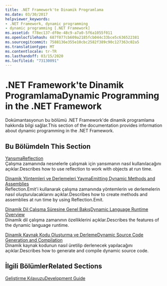 ```yaml
---
title: .NET Framework'te Dinamik Programlama
ms.date: 03/30/2017
helpviewer_keywords:
- .NET Framework, dynamic programming
- dynamic programming [.NET Framework]
ms.assetid: f78ec137-df0e-48c9-a7a0-5f6a1055f011
ms.openlocfilehash: 687f077cb609a2185fcb044c33bce5c636522381
ms.sourcegitcommit: 7588136e355e10cbc2582f389c90c127363c02a5
ms.translationtype: MT
ms.contentlocale: tr-TR
ms.lasthandoff: 03/15/2020
ms.locfileid: "73130091"
---
```

# <a name="dynamic-programming-in-the-net-framework"></a><span data-ttu-id="1bd14-102">.NET Framework'te Dinamik Programlama</span><span class="sxs-lookup"><span data-stu-id="1bd14-102">Dynamic Programming in the .NET Framework</span></span>
<span data-ttu-id="1bd14-103">Dokümantasyonun bu bölümü .NET Framework'de dinamik programlama hakkında bilgi sağlar.</span><span class="sxs-lookup"><span data-stu-id="1bd14-103">This section of the documentation provides information about dynamic programming in the .NET Framework.</span></span>  
  
## <a name="in-this-section"></a><span data-ttu-id="1bd14-104">Bu Bölümde</span><span class="sxs-lookup"><span data-stu-id="1bd14-104">In This Section</span></span>  
 [<span data-ttu-id="1bd14-105">Yansıma</span><span class="sxs-lookup"><span data-stu-id="1bd14-105">Reflection</span></span>](reflection.md)  
 <span data-ttu-id="1bd14-106">Çalışma zamanında nesnelerle çalışmak için yansımanın nasıl kullanılacağını açıklar.</span><span class="sxs-lookup"><span data-stu-id="1bd14-106">Describes how to use reflection to work with objects at run time.</span></span>  
  
 [<span data-ttu-id="1bd14-107">Dinamik Yöntemleri ve Derlemeleri Yayma</span><span class="sxs-lookup"><span data-stu-id="1bd14-107">Emitting Dynamic Methods and Assemblies</span></span>](emitting-dynamic-methods-and-assemblies.md)  
 <span data-ttu-id="1bd14-108">Reflection.Emit'i kullanarak çalışma zamanında yöntemlerin ve derlemelerin nasıl oluşturulacaklarını açıklar.</span><span class="sxs-lookup"><span data-stu-id="1bd14-108">Describes how to create methods and assemblies at run time by using Reflection.Emit.</span></span>  
  
 [<span data-ttu-id="1bd14-109">Dinamik Dil Çalışma Süresine Genel Bakış</span><span class="sxs-lookup"><span data-stu-id="1bd14-109">Dynamic Language Runtime Overview</span></span>](dynamic-language-runtime-overview.md)  
 <span data-ttu-id="1bd14-110">Dinamik dil çalışma zamanının özelliklerini açıklar.</span><span class="sxs-lookup"><span data-stu-id="1bd14-110">Describes the features of the dynamic language runtime.</span></span>  
  
 [<span data-ttu-id="1bd14-111">Dinamik Kaynak Kodu Oluşturma ve Derleme</span><span class="sxs-lookup"><span data-stu-id="1bd14-111">Dynamic Source Code Generation and Compilation</span></span>](dynamic-source-code-generation-and-compilation.md)  
 <span data-ttu-id="1bd14-112">Dinamik kaynak kodunun nasıl üretilip derlenecek yapılacağını açıklar.</span><span class="sxs-lookup"><span data-stu-id="1bd14-112">Describes how to generate and compile dynamic source code.</span></span>  
  
## <a name="related-sections"></a><span data-ttu-id="1bd14-113">İlgili Bölümler</span><span class="sxs-lookup"><span data-stu-id="1bd14-113">Related Sections</span></span>  
 [<span data-ttu-id="1bd14-114">Geliştirme Kılavuzu</span><span class="sxs-lookup"><span data-stu-id="1bd14-114">Development Guide</span></span>](../development-guide.md)  
